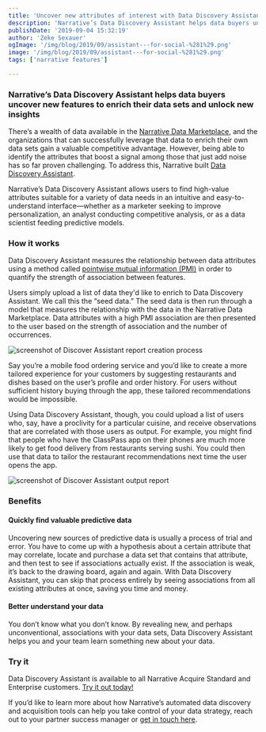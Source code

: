 ```yaml
---
title: 'Uncover new attributes of interest with Data Discovery Assistant'
description: 'Narrative’s Data Discovery Assistant helps data buyers uncover new features to enrich their data sets and unlock new insights.'
publishDate: '2019-09-04 15:32:19'
author: 'Zeke Sexauer'
ogImage: '/img/blog/2019/09/assistant---for-social-%281%29.png'
image: '/img/blog/2019/09/assistant---for-social-%281%29.png'
tags: ['narrative features']

---
```

### Narrative’s Data Discovery Assistant helps data buyers uncover new features to enrich their data sets and unlock new insights

There’s a wealth of data available in the [Narrative Data Marketplace](https://www.narrative.io/data-marketplace), and the organizations that can successfully leverage that data to enrich their own data sets gain a valuable competitive advantage. However, being able to identify the attributes that boost a signal among those that just add noise has so far proven challenging. To address this, Narrative built [Data Discovery Assistant](https://app.narrative.io/#/app/data-discovery-assistant).

Narrative’s Data Discovery Assistant allows users to find high-value attributes suitable for a variety of data needs in an intuitive and easy-to-understand interface—whether as a marketer seeking to improve personalization, an analyst conducting competitive analysis, or as a data scientist feeding predictive models.

### How it works

Data Discovery Assistant measures the relationship between data attributes using a method called [pointwise mutual information (PMI)](https://en.wikipedia.org/wiki/Pointwise_mutual_information) in order to quantify the strength of association between features.

Users simply upload a list of data they'd like to enrich to Data Discovery Assistant. We call this the “seed data.” The seed data is then run through a model that measures the relationship with the data in the Narrative Data Marketplace. Data attributes with a high PMI association are then presented to the user based on the strength of association and the number of occurrences.

![screenshot of Discover Assistant report creation process](https://solutions.narrative.io/hubfs/screen%201.png)

Say you’re a mobile food ordering service and you’d like to create a more tailored experience for your customers by suggesting restaurants and dishes based on the user’s profile and order history. For users without sufficient history buying through the app, these tailored recommendations would be impossible.

Using Data Discovery Assistant, though, you could upload a list of users who, say, have a proclivity for a particular cuisine, and receive observations that are correlated with those users as output. For example, you might find that people who have the ClassPass app on their phones are much more likely to get food delivery from restaurants serving sushi. You could then use that data to tailor the restaurant recommendations next time the user opens the app.

![screenshot of Discover Assistant output report](https://solutions.narrative.io/hubfs/screen%202.png)

### Benefits

#### Quickly find valuable predictive data

Uncovering new sources of predictive data is usually a process of trial and error. You have to come up with a hypothesis about a certain attribute that may correlate, locate and purchase a data set that contains that attribute, and then test to see if associations actually exist. If the association is weak, it’s back to the drawing board, again and again. With Data Discovery Assistant, you can skip that process entirely by seeing associations from all existing attributes at once, saving you time and money.

#### Better understand your data

You don’t know what you don’t know. By revealing new, and perhaps unconventional, associations with your data sets, Data Discovery Assistant helps you and your team learn something new about your data.

### Try it

Data Discovery Assistant is available to all Narrative Acquire Standard and Enterprise customers. [Try it out today!](https://data.narrative.io/#/discover/assistant)

If you’d like to learn more about how Narrative’s automated data discovery and acquisition tools can help you take control of your data strategy, reach out to your partner success manager or [get in touch here](/contact).
